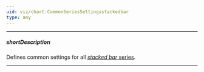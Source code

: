 ```yaml
---
uid: viz/chart:CommonSeriesSettingsstackedbar
type: any
---
```

---
##### shortDescription
Defines common settings for all [*stacked bar* series](/api-reference/10%20UI%20Components/dxChart/5%20Series%20Types/StackedBarSeries '/Documentation/ApiReference/UI_Components/dxChart/Series_Types/StackedBarSeries/').

---

